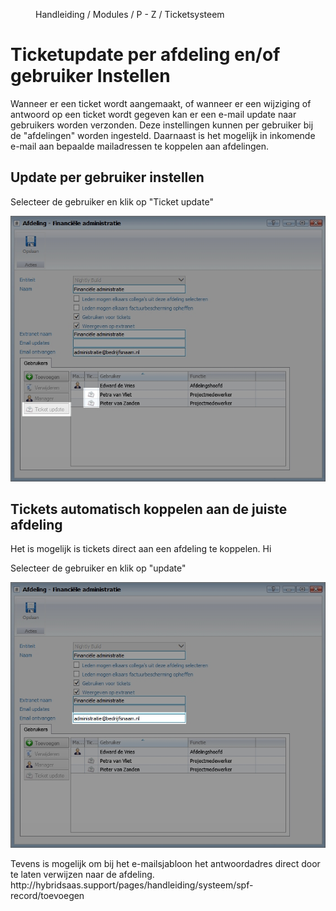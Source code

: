 <properties>
	<page>
		<title>Ticketupdate per gebruiker instellen</title>
	</page>
	<menu>
		<position>Handleiding / Modules / P - Z / Ticketsysteem </position> 
		<title>Instellen updates</title>
	</menu>
</properties>

# Ticketupdate per afdeling en/of gebruiker Instellen #

Wanneer er een ticket wordt aangemaakt, of wanneer er een wijziging of antwoord op een ticket wordt gegeven kan er een e-mail update naar gebruikers worden verzonden. Deze instellingen kunnen per gebruiker bij de "afdelingen" worden ingesteld. Daarnaast is het mogelijk in inkomende e-mail aan bepaalde mailadressen te koppelen aan afdelingen.

## Update per gebruiker instellen ##

Selecteer de gebruiker en klik op "Ticket update" 

![Ticketupdate per gebruiker instellen](images/update-instellen-per-gebruiker.jpg)


## Tickets automatisch koppelen aan de juiste afdeling  ##

Het is mogelijk is tickets direct aan een afdeling te koppelen. Hi

Selecteer de gebruiker en klik op "update" 

![Ticket automatisch koppelen aan afdeling](images/ticket-automatisch-koppelen-aan-afdeling.jpg)

<div class="tip">
Tevens is mogelijk om bij het e-mailsjabloon het antwoordadres direct door te laten verwijzen naar de afdeling. http://hybridsaas.support/pages/handleiding/systeem/spf-record/toevoegen
</div>


